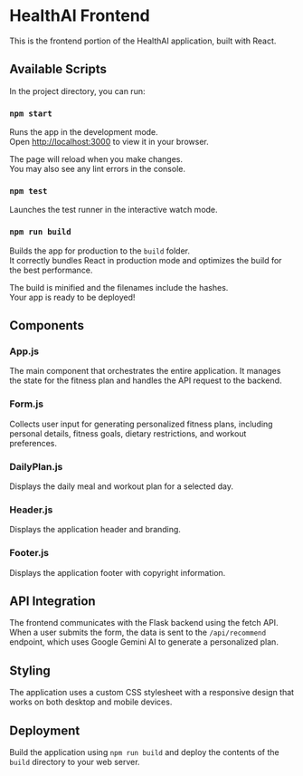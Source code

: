 # HealthAI Frontend

This is the frontend portion of the HealthAI application, built with React.

## Available Scripts

In the project directory, you can run:

### `npm start`

Runs the app in the development mode.\
Open [http://localhost:3000](http://localhost:3000) to view it in your browser.

The page will reload when you make changes.\
You may also see any lint errors in the console.

### `npm test`

Launches the test runner in the interactive watch mode.

### `npm run build`

Builds the app for production to the `build` folder.\
It correctly bundles React in production mode and optimizes the build for the best performance.

The build is minified and the filenames include the hashes.\
Your app is ready to be deployed!

## Components

### App.js

The main component that orchestrates the entire application. It manages the state for the fitness plan and handles the API request to the backend.

### Form.js

Collects user input for generating personalized fitness plans, including personal details, fitness goals, dietary restrictions, and workout preferences.

### DailyPlan.js

Displays the daily meal and workout plan for a selected day.

### Header.js

Displays the application header and branding.

### Footer.js

Displays the application footer with copyright information.

## API Integration

The frontend communicates with the Flask backend using the fetch API. When a user submits the form, the data is sent to the `/api/recommend` endpoint, which uses Google Gemini AI to generate a personalized plan.

## Styling

The application uses a custom CSS stylesheet with a responsive design that works on both desktop and mobile devices.

## Deployment

Build the application using `npm run build` and deploy the contents of the `build` directory to your web server.
